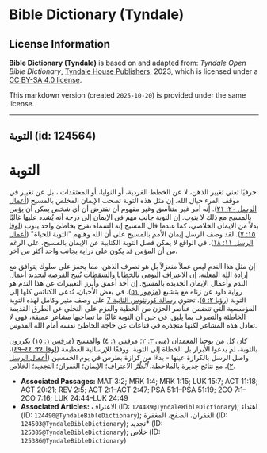 # Bible Dictionary (Tyndale)

## License Information

**Bible Dictionary (Tyndale)** is based on and adapted from: _Tyndale Open Bible Dictionary_, [Tyndale House Publishers](https://tyndaleopenresources.com/), 2023, which is licensed under a [CC BY-SA 4.0 license](https://creativecommons.org/licenses/by-sa/4.0/legalcode.en).

This markdown version (created `2025-10-20`) is provided under the same license.



--------------------------------

## التوبة (id: 124564)

التوبة
======

حرفيًا تعني تغيير الذهن، لا عن الخطط الفردية، أو النوايا، أو المعتقدات ، بل عن تغيير في موقف المرء حيال الله. إن مثل هذه التوبة تصحب الإيمان المخلص بالمسيح ([أعمال الرسل ٢٠: ٢١](https://ref.ly/Acts20:21)). إنه أمر غير متناسق وغير مفهوم أن نفترض أن أي شخص يمكن أن يؤمن بالمسيح مع ذلك لا يتوب. إن التوبة جانب مهم في الإيمان إلى درجة أنه يُشدد عليها غالبًا بدلاً من الإيمان الخلاصي، كما عندما قال المسيح إنه السماء تفرح بخاطئ واحد يتوب ([لوقا ١٥: ٧](https://ref.ly/Luke15:7)). لقد وصف الرسل إيمان الأمم بالمسيح على أن الله وهبهم "التوبة للحياة" ([أعمال الرسل ١١: ١٨](https://ref.ly/Acts11:18)). في الواقع لا يمكن فصل التوبة الكتابية عن الإيمان بالمسيح، على الرغم من أن المؤمن قد يكون على دراية بجانب واحد أكثر من آخر.

إن مثل هذا الندم ليس عملاً منعزلاً بل هو تصرف الذهن، مما يحفز على سلوك يتوافق مع إرادة الله المعلنة. إن الاعتراف اليومي بالخطايا والسقطات يُتيح الفرصة لتجديد أعمال الندم وأعمال الإيمان الجديدة بالمسيح. إن أحد أعمق وأبرز التعبيرات عن هذا الندم هو رواية داود عن زناه مع بثشبع ([مزمور ٥١](https://ref.ly/Ps51:1-Ps51:19)). في بعض الأحيان، تُدعى الكنائس كلها إلى التوبة ([رؤيا ٢: ٥](https://ref.ly/Rev2:5)). تحتوي [رسالة كورنثوس الثانية 7](https://ref.ly/2Cor7:1-2Cor7:16) على وصف مثير وكامل لهذه التوبة المؤسسية التي تتضمن عناصر الحزن من الخطية والعزم على التخلي عن الطرق القديمة الخاطئة والتصرف بما يليق. في حين أن التوبة غالبًا ما تصاحبها مشاعر عميقة، فهي لا تعادل هذه المشاعر لكنها متجذرة في قناعات عن حاجة الخاطئ نفسه أمام الله القدوس.

كان كل من يوحنا المعمدان ([متى ٣: ٢](https://ref.ly/Matt3:2)؛ [مرقس ١: ٤](https://ref.ly/Mark1:4)) والمسيح ([مرقس ١: ١٥](https://ref.ly/Mark1:15)) يكرزون بالتوبة، لم يدعوا الأبرار بل الخطاة إلى التوبة. ووفقًا للإرسالية العظيمة ([لوقا ٢٤: ٤٤–٤٩](https://ref.ly/Luke24:44-Luke24:49))، واصل الرسل بالكرازة عينها \- بدءًا من كرازة بطرس في يوم الخمسين ([أعمال الرسل ٢](https://ref.ly/Acts2:1-Acts2:47))، مع نتائج جديرة بالملاحظة. *اُنْظُرْ* الاعتراف؛ الإيمان؛ الغفران؛ التجديد؛ الخلاص.

* **Associated Passages:** MAT 3:2; MRK 1:4; MRK 1:15; LUK 15:7; ACT 11:18; ACT 20:21; REV 2:5; ACT 2:1–ACT 2:47; PSA 51:1–PSA 51:19; 2CO 7:1–2CO 7:16; LUK 24:44–LUK 24:49
* **Associated Articles:** الاعتراف (ID: `124489@TyndaleBibleDictionary`); اهتداء (ID: `124490@TyndaleBibleDictionary`); الغفران، الصفح، المغفرة (ID: `124503@TyndaleBibleDictionary`); تجديد* (ID: `125385@TyndaleBibleDictionary`); خلاص (ID: `125386@TyndaleBibleDictionary`)

